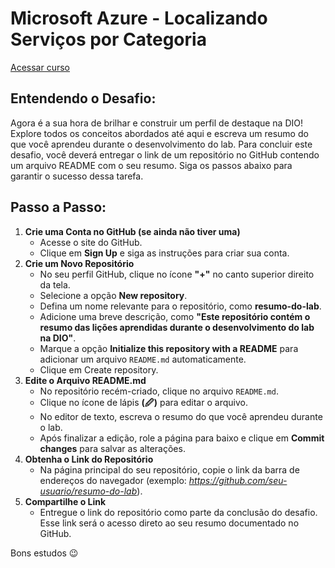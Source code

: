 # Microsoft Azure - Localizando Serviços por Categoria

[Acessar curso](https://web.dio.me/lab/computacao-da-nuvem-laboratorio/learning/6d6083cf-0291-428d-a5f2-c93166e6874d)

## Entendendo o Desafio:

Agora é a sua hora de brilhar e construir um perfil de destaque na DIO! Explore todos os conceitos abordados até aqui e escreva um resumo do que você aprendeu durante o desenvolvimento do lab. Para concluir este desafio, você deverá entregar o link de um repositório no GitHub contendo um arquivo README com o seu resumo. Siga os passos abaixo para garantir o sucesso dessa tarefa.

## Passo a Passo:

1. **Crie uma Conta no GitHub (se ainda não tiver uma)**
    - Acesse o site do GitHub.
    - Clique em **Sign Up** e siga as instruções para criar sua conta.
2. **Crie um Novo Repositório**
    - No seu perfil GitHub, clique no ícone **"+"** no canto superior direito da tela.
    - Selecione a opção **New repository**.
    - Defina um nome relevante para o repositório, como **resumo-do-lab**.
    - Adicione uma breve descrição, como **"Este repositório contém o resumo das lições aprendidas durante o desenvolvimento do lab na DIO"**.
    - Marque a opção **Initialize this repository with a README** para adicionar um arquivo `README.md` automaticamente.
    - Clique em Create repository.
3. **Edite o Arquivo README.md**
    - No repositório recém-criado, clique no arquivo `README.md`.
    - Clique no ícone de lápis **(🖉)** para editar o arquivo.
    - No editor de texto, escreva o resumo do que você aprendeu durante o lab.
    - Após finalizar a edição, role a página para baixo e clique em **Commit changes** para salvar as alterações.
4. **Obtenha o Link do Repositório**
    - Na página principal do seu repositório, copie o link da barra de endereços do navegador (exemplo: *https://github.com/seu-usuario/resumo-do-lab*).
5. **Compartilhe o Link**
    - Entregue o link do repositório como parte da conclusão do desafio. Esse link será o acesso direto ao seu resumo documentado no GitHub.
 
Bons estudos 😉